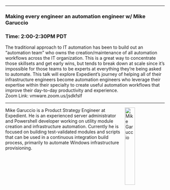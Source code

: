 <style>
  .wrapper {margin-top:75px;}
  header {top:20px!important;
  .session-wrapper{border:1px solid #36373b; border-radius:5px; padding:20px; background-color:##D3D3D3;}
  
</style>
<hr/>

### **Making every engineer an automation engineer w/ Mike Garuccio**
### **Time: 2:00-2:30PM PDT**
<div class="session-wrapper">
The traditional approach to IT automation has been to build out an “automation team” who owns the creation/maintenance of all automation workflows across the IT organization.  This is a great way to concentrate those skillsets and get early wins, but tends to break down at scale since it’s impossible for those teams to be experts at everything they’re being asked to automate.  This talk will explore Expedient’s journey of helping all of their infrastructure engineers become automation engineers who leverage their expertise within their specialty to create useful automation workflows that improve their day-to-day productivity and experience.<br>
Zoom Link: vmware.zoom.us/jsdkfslf 
</div>

<hr/>
<img src="mike.jpeg" alt="Mike Garuccio" width="25%" align="right">
    
<p>Mike Garuccio is a Product Strategy Engineer at Expedient. He is an experienced server administrator and Powershell developer working on utility module creation and infrastructure automation. Currently he is focused on building test-validated modules and scripts that can be used in a continuous integration build process, primarily to automate Windows infrastructure provisioning. </p>
